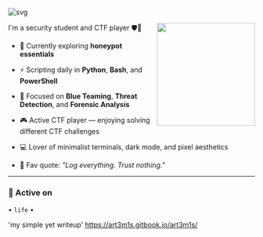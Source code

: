 ![svg](https://readme-typing-svg.demolab.com?font=Jersey+10&size=32&duration=3500&pause=500&color=F7DF1E&width=600&lines=CTF+Player+%7C+Security+Student+%7C+Blue+Team+Enjoyer)

<img height="210" width="200" align="right" src="https://github.com/user-attachments/assets/f71691c1-1db2-47a0-a5fd-9824c1fb2e66" />

I'm a security student and CTF player 🛡️🐍 

- 🧠 Currently exploring **honeypot essentials**
  
- ⚡ Scripting daily in **Python**, **Bash**, and **PowerShell**
  
- 🎯 Focused on **Blue Teaming**, **Threat Detection**, and **Forensic Analysis**
  
- 🎮 Active CTF player — enjoying solving different CTF challenges
  
- 💻 Lover of minimalist terminals, dark mode, and pixel aesthetics
  
- 💬 Fav quote: *"Log everything. Trust nothing."*

---

### 🧪 Active on

 • `life` • 

 'my simple yet writeup'
 https://art3m1s.gitbook.io/art3m1s/
